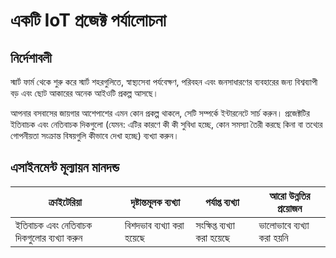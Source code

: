 # একটি IoT প্রজেক্ট পর্যালোচনা

## নির্দেশাবলী

স্মার্ট ফার্ম থেকে শুরু করে স্মার্ট শহরগুলিতে, স্বাস্থ্যসেবা পর্যবেক্ষণ, পরিবহন এবং জনসাধারণের ব্যবহারের জন্য বিশ্বব্যাপী বড় এবং ছোট আকারের অনেক আইওটি প্রকল্প আসছে।

আপনার বসবাসের জায়গার আশেপাশের এমন কোন প্রকল্প থাকলে, সেটি সম্পর্কে ইন্টারনেটে সার্চ করুন। প্রজেক্টটির ইতিবাচক এবং নেতিবাচক দিকগুলো (যেমন: এটির কারণে কী কী সুবিধা হচ্ছে, কোন সমস্যা তৈরী করছে কিনা বা তথ্যের গোপনীয়তা সংক্রান্ত বিষয়গুলি কীভাবে দেখা হচ্ছে) ব্যখ্যা করুন।

## এসাইনমেন্ট মূল্যায়ন মানদন্ড

| ক্রাইটেরিয়া | দৃষ্টান্তমূলক ব্যখ্যা | পর্যাপ্ত ব্যখ্যা | আরো উন্নতির প্রয়োজন |
| -------- | --------- | -------- | -----------------|
| ইতিবাচক এবং নেতিবাচক দিকগুলোর ব্যখ্যা করুন | বিশদভাব ব্যখ্যা করা হয়েছে | সংক্ষিপ্ত ব্যখ্যা করা হয়েছে | ভালোভাবে ব্যখ্যা করা হয়নি |
